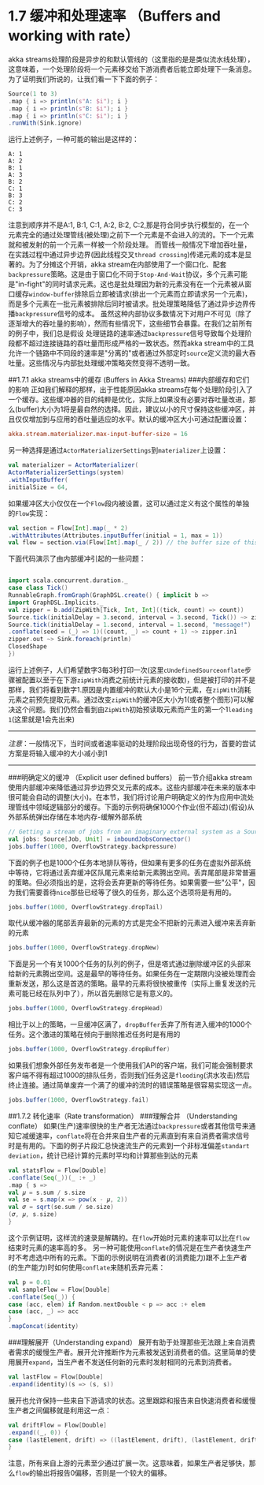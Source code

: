 # 1.7 缓冲和处理速率 （Buffers and working with rate）
akka streams处理阶段是异步的和默认管线的（这里指的是是类似流水线处理），这意味着，一个处理阶段将一个元素移交给下游消费者后能立即处理下一条消息。为了证明我们所说的，让我们看一下下面的例子：
```scala
Source(1 to 3)
.map { i => println(s"A: $i"); i }
.map { i => println(s"B: $i"); i }
.map { i => println(s"C: $i"); i }
.runWith(Sink.ignore)

```
运行上述例子，一种可能的输出是这样的：
```
A: 1
A: 2
B: 1
A: 3
B: 2
C: 1
B: 3
C: 2
C: 3

```
注意到顺序并不是A:1, B:1, C:1, A:2, B:2, C:2,那是符合同步执行模型的，在一个元素完全的通过处理管线(被处理)之前下一个元素是不会进入的流的。下一个元素就和被发射的前一个元素一样被一个阶段处理。
而管线一般情况下增加吞吐量，在实践过程中通过异步边界(因此线程交叉`thread crossing`)传递元素的成本是显著的。为了分摊这个开销，akka stream在内部使用了一个窗口化、配套`backpressure`策略。这是由于窗口化不同于`Stop-And-Wait`协议，多个元素可能是"in-fight"的同时请求元素。这也是批处理因为新的元素没有在一个元素被从窗口缓存`window-buffer`排除后立即被请求(排出一个元素而立即请求另一个元素)，而是多个元素在一批元素被排除后同时被请求。批处理策略降低了通过异步边界传播`backpressure`信号的成本。
虽然这种内部协议多数情况下对用户不可见（除了逐渐增大的吞吐量的影响），然而有些情况下，这些细节会暴露。在我们之前所有的例子中，我们总是假设 处理链路的速率通过`backpressure`信号导致每个处理阶段都不超过连接链路的吞吐量而形成严格的一致状态。然而akka stream中的工具允许一个链路中不同段的速率是"分离的"或者通过外部定时`source`定义流的最大吞吐量。这些情况与内部批处理缓冲策略突然变得不透明一致。

##1.7.1 akka streams中的缓存 (Buffers in Akka Streams)
###内部缓存和它们的影响
正如我们解释的那样，出于性能原因akka streams在每个处理阶段引入了一个缓存。这些缓冲器的目的纯粹是优化，实际上如果没有必要对吞吐量改进，那么(buffer)大小为1将是最自然的选择。因此，建议以小的尺寸保持这些缓冲区，并且仅仅增加到与应用的吞吐量适应的水平。默认的缓冲区大小可通过配置设置：
```conf
akka.stream.materializer.max-input-buffer-size = 16
```

另一种选择是通过`ActorMaterializerSettings`到`materializer`上设置：
```scala
val materializer = ActorMaterializer(
ActorMaterializerSettings(system)
.withInputBuffer(
initialSize = 64,
```
如果缓冲区大小仅仅在一个`Flow`段内被设置，这可以通过定义有这个属性的单独的`Flow`实现：
```scala
val section = Flow[Int].map(_ * 2)
.withAttributes(Attributes.inputBuffer(initial = 1, max = 1))
val flow = section.via(Flow[Int].map(_ / 2)) // the buffer size of this map is the default

```
下面代码演示了由内部缓冲引起的一些问题：
```scala

import scala.concurrent.duration._
case class Tick()
RunnableGraph.fromGraph(GraphDSL.create() { implicit b =>
import GraphDSL.Implicits._
val zipper = b.add(ZipWith[Tick, Int, Int]((tick, count) => count))
Source.tick(initialDelay = 3.second, interval = 3.second, Tick()) ~> zipper.in0
Source.tick(initialDelay = 1.second, interval = 1.second, "message!")
.conflate(seed = (_) => 1)((count, _) => count + 1) ~> zipper.in1
zipper.out ~> Sink.foreach(println)
ClosedShape
})

```

运行上述例子，人们希望数字3每3秒打印一次(这里`cUndefinedSourceonflate`步骤被配置以至于在下游`zipWith`消费之前统计元素的接收数)，但是被打印的并不是那样，我们将看到数字1.原因是内置缓冲的默认大小是16个元素，在`zipWith`消耗元素之前预先提取元素。通过改变`zipWith`的缓冲区大小为1(或者整个图形)可以解决这个问题。我们仍然会看到由`ZipWith`初始预读取元素而产生的第一个1`leading 1`(这里就是1会先出来)

___
*注意*：一般情况下，当时间或者速率驱动的处理阶段出现奇怪的行为，首要的尝试方案是将输入缓冲的大小减小到1
___

###明确定义的缓冲 （Explicit user defined buffers）
前一节介绍akka stream使用内部缓冲来降低通过异步边界交叉元素的成本。这些内部缓冲在未来的版本中很可能会自动的调整(大小)。在本节，我们将讨论用户明确定义的作为应用中流处理管线中领域逻辑部分的缓存。下面的示例将确保1000个作业(但不超过)(假设)从外部系统弹出存储在本地内存-缓解外部系统
```scala
// Getting a stream of jobs from an imaginary external system as a Source
val jobs: Source[Job, Unit] = inboundJobsConnector()
jobs.buffer(1000, OverflowStrategy.backpressure)
```
下面的例子也是1000个任务本地排队等待，但如果有更多的任务在虚拟外部系统中等待，它将通过丢弃缓冲区队尾元素来给新元素腾出空间。丢弃尾部是非常普遍的策略。但必须指出的是，这将会丢弃更新的等待任务。如果需要一些"公平"，因为我们需要善待`nice`那些已经等了很久的任务，那么这个选项将是有用的。
```scala
jobs.buffer(1000, OverflowStrategy.dropTail)
```
取代从缓冲器的尾部丢弃最新的元素的方式是完全不把新的元素进入缓冲来丢弃新的元素
```scala
jobs.buffer(1000, OverflowStrategy.dropNew)
```
下面是另一个有关1000个任务的队列的例子，但是塔式通过删除缓冲区的头部来给新的元素腾出空间。这是最早的等待任务。如果任务在一定期限内没被处理而会重新发送，那么这是首选的策略。最早的元素将很快被重传（实际上重复发送的元素可能已经在队列中了），所以首先删除它是有意义的。
```scala
jobs.buffer(1000, OverflowStrategy.dropHead)
```

相比于以上的策略，一旦缓冲区满了，`dropBuffer`丢弃了所有进入缓冲的1000个任务。这个激进的策略在倾向于删除推迟任务时是有用的
```scala
jobs.buffer(1000, OverflowStrategy.dropBuffer)
```
如果我们想象外部任务发布者是一个使用我们API的客户端，我们可能会强制要求客户端不得有超过1000的排队任务，否则我们任务这是`flooding`(洪水攻击)然后终止连接。通过简单废弃一个满了的缓冲的流时的错误策略是很容易实现这一点。
```scala
jobs.buffer(1000, OverflowStrategy.fail)
```

##1.7.2 转化速率（Rate transformation）
###理解合并 （Understanding conflate）
如果(生产)速率很快的生产者无法通过`backpressure`或者其他信号来通知它减缓速率，`conflate`将在合并来自生产者的元素直到有来自消费者需求信号时是有用的。下面的例子片段汇总快速流生产的元素到一个非标准偏差`standart deviation`，统计已经计算的元素时平均和计算那些到达的元素
```scala
val statsFlow = Flow[Double]
.conflate(Seq(_))(_ :+ _)
.map { s =>
val 𝜇 = s.sum / s.size
val se = s.map(x => pow(x - 𝜇, 2))
val 𝜎 = sqrt(se.sum / se.size)
(𝜎, 𝜇, s.size)
}
```
这个示例证明，这样流的速录是解耦的。在`flow`开始时元素的速率可以比在`flow`结束时元素的速率高的多。
另一种可能使用`conflate`的情况是在生产者快速生产时不考虑选中所有的元素。下面的示例说明在消费者(的消费能力)跟不上生产者(的生产能力)时如何使用`conflate`来随机丢弃元素：
```scala
val p = 0.01
val sampleFlow = Flow[Double]
.conflate(Seq(_)) {
case (acc, elem) if Random.nextDouble < p => acc :+ elem
case (acc, _) => acc
}
.mapConcat(identity)

```
###理解展开（Understanding expand）
展开有助于处理那些无法跟上来自消费者需求的缓慢生产者。展开允许推断作为元素被发送到消费者的值。这里简单的使用展开`expand`，当生产者不发送任何新的元素时发射相同的元素到消费者。
```scala
val lastFlow = Flow[Double]
.expand(identity)(s => (s, s))
```
展开也允许保持一些来自下游请求的状态。这里跟踪和报告来自快速消费者和缓慢生产者之间偏移就是利用这一点：
```scala
val driftFlow = Flow[Double]
.expand((_, 0)) {
case (lastElement, drift) => ((lastElement, drift), (lastElement, drift + 1))
}

```
注意，所有来自上游的元素至少通过扩展一次。这意味着，如果生产者足够快，那么`flow`的输出将报告0偏移，否则是一个较大的偏移。